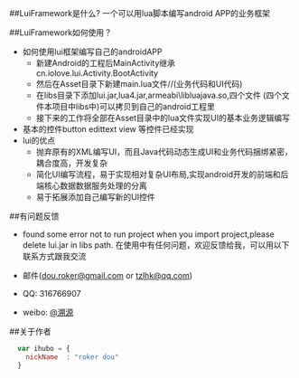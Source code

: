 
##LuiFramework是什么?
一个可以用lua脚本编写android APP的业务框架



##LuiFramework如何使用？

* 如何使用lui框架编写自己的androidAPP
    *  新建Android的工程后MainActivity继承cn.iolove.lui.Activity.BootActivity
    *  然后在Asset目录下新建main.lua文件//(业务代码和UI代码)
    *  在libs目录下添加lui.jar,lua4.jar,armeabi\libluajava.so,四个文件 (四个文件本项目中libs中)可以拷贝到自己的android工程里
    *  接下来的工作将全部在Asset目录中的lua文件实现UI的基本业务逻辑编写
* 基本的控件button edittext view 等控件已经实现
* lui的优点
   *  抛弃原有的XML编写UI，而且Java代码动态生成UI和业务代码捆绑紧密，耦合度高，开发复杂
   *  简化UI编写流程，易于实现相对复杂UI布局,实现android开发的前端和后端核心数据数据服务处理的分离
   *  易于拓展添加自己编写新的UI控件



##有问题反馈
* found  some error not to run project when you import project,please delete lui.jar in libs path.
在使用中有任何问题，欢迎反馈给我，可以用以下联系方式跟我交流

* 邮件(dou.roker@gmail.com or tzlhk@qq.com)
* QQ: 316766907
* weibo: [@溯源](http://weibo.com/u/2395014387)





##关于作者

```javascript
  var ihubo = {
    nickName  : "roker dou"
  }
```

